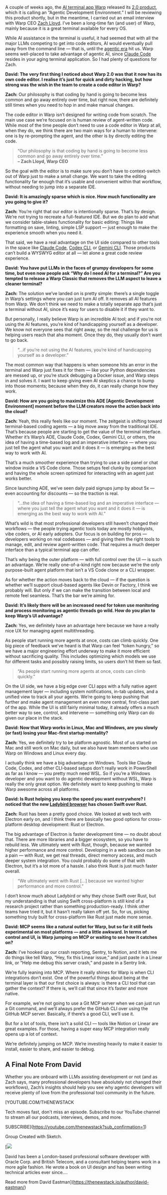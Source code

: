 A couple of weeks ago, the [AI terminal app Warp](https://thenewstack.io/warp-launches-ai-first-native-terminal-app-for-windows/) released its [2.0 product](https://www.warp.dev/blog/reimagining-coding-agentic-development-environment), which it is calling an “Agentic Development Environment.” I will be reviewing this product shortly, but in the meantime, I carried out an email interview with Warp CEO [Zach Lloyd](https://www.linkedin.com/in/zachlloyd/). I’ve been a long-time fan (and user) of Warp, mainly because it is a great terminal available for every OS.

While AI assistance in the terminal is useful, it had seemed that with all the major LLMs competing to get into code editors, AI would eventually pull away from the command line — that is, until the [agentic era](https://thenewstack.io/agentic-ai-tools-for-building-and-managing-agentic-systems/) hit us. Warp seems well-placed to take advantage of agentic AI, since [Claude Code](https://thenewstack.io/claude-code-and-the-art-of-test-driven-development/) resides in your aging terminal application. So I had plenty of questions for Zach.

**David: The very first thing I noticed about Warp 2.0 was that it now has its own code editor. I realise it’s just for quick and dirty hacking, but how strong was the wish in the team to create a code editor in Warp?**

**Zach:** Our philosophy is that coding by hand is going to become less common and go away entirely over time, but right now, there are definitely still times when you need to hop in and make manual changes.

The code editor in Warp isn’t designed for writing code from scratch. The main use case we’re focused on is human review of agent-written code. While most of the time people don’t need to use a code editor in Warp at all, when they do, we think there are two main ways for a human to intervene: one is by re-prompting the agent, and the other is by directly editing the code.

> “Our philosophy is that coding by hand is going to become less common and go away entirely over time.”  
> **– Zach Lloyd, Warp CEO**

So the goal with the editor is to make sure you don’t have to context-switch out of Warp just to make a small change. We want to take the editing functionality far enough that it’s usable and convenient within that workflow, without needing to jump into a separate IDE.

**David: It is amazingly sparse which is nice. How much functionality are you going to give it?**

**Zach:** You’re right that our editor is intentionally sparse. That’s by design. We’re not trying to recreate a full-featured IDE. But we do plan to add what we consider table-stakes functionality for basic editing: Things like formatting on save, linting, simple LSP support — just enough to make the experience smooth when you need it.

That said, we have a real advantage on the UI side compared to other tools in the space like [Claude Code](https://thenewstack.io/claude-opus-4-with-claude-code-a-developer-walkthrough/), [Codex CLI](https://thenewstack.io/testing-openai-codex-and-comparing-it-to-claude-code/), or [Gemini CLI](https://thenewstack.io/gemini-cli-googles-challenge-to-ai-terminal-apps-like-warp/). Those products can’t build a WYSWYG editor at all — let alone a great code review experience.

**David: You have put LLMs in the faces of grumpy developers for some time, but even now people ask “Why do I need AI for a terminal?” Are you tempted to release a Warp Classic that removes the LLM aspect to leave a cleaner terminal?**

**Zach:** The solution we’ve landed on is pretty simple: there’s a single toggle in Warp’s settings where you can just turn AI off. It removes all AI features from Warp. We don’t think we need to make a totally separate app that’s just a terminal without AI, since it’s easy for users to disable it if they want to.

But personally, I really believe Warp is an incredible AI tool; and if you’re not using the AI features, you’re kind of handicapping yourself as a developer. We know not everyone sees that right away, so the real challenge for us is helping users reach that aha moment. Once they do, they usually don’t want to go back.

> “…if you’re not using the AI features, you’re kind of handicapping yourself as a developer.”

The most common way that happens is when someone hits an error in the terminal and Warp just fixes it for them — like your Python dependencies are messed up, or you’re stuck debugging a Docker issue, and Warp steps in and solves it. I want to keep giving even AI skeptics a chance to bump into those moments; because when they do, it can really change how they work.

**David: How are you going to maximize this ADE [Agentic Development Environment] moment before the LLM creators move the action back into the cloud?**

**Zach:** Yeah, this really feels like our moment. The zeitgeist is shifting toward terminal-based coding agents — a big move away from the traditional IDE. That’s because people are starting to get the value of the terminal interface. Whether it’s Warp’s ADE, Claude Code, Codex, Gemini CLI, or others, the idea of having a time-based log and an imperative interface — where you just tell the agent what you want and it does it — is emerging as the best way to work with AI.

That’s a much smoother experience than trying to use a side panel or chat window inside a VS Code clone. Those setups feel clunky by comparison and having the whole screen optimized for interacting with an agent just works better.

Since launching ADE, we’ve seen daily paid signups jump by about 5x — even accounting for discounts — so the traction is real.

> “…the idea of having a time-based log and an imperative interface — where you just tell the agent what you want and it does it — is emerging as the best way to work with AI.”

What’s wild is that most professional developers still haven’t changed their workflows — the people trying agentic tools today are mostly hobbyists, vibe coders, or AI early adopters. Our focus is on building for pros — developers working on real codebases — and giving them the right tools to manage, edit, and review agent-written code. That requires a much deeper interface than a typical terminal app can offer.

That’s why being the outer platform — with full control over the UI — is such an advantage. We’re really one-of-a-kind right now because we’re the only purpose-built agent platform that isn’t a VS Code clone or a CLI wrapper.

As for whether the action moves back to the cloud — if the question is whether we’ll support cloud-based agents like Devin or Factory, I think we probably will. But only if we can make the transition between local and remote feel seamless. That’s the bar we’re aiming for.

**David: It’s likely there will be an increased need for token use monitoring and process monitoring as agentic threads go wild. How do you plan to keep Warp’s UI advantage?**

**Zach:** Yes, we definitely have an advantage here because we have a really nice UX for managing agent multithreading.

As people start running more agents at once, costs can climb quickly. One big piece of feedback we’ve heard is that Warp can feel “token hungry,” so we have a major engineering effort underway to make it more efficient without sacrificing quality. This includes optimizing which models we use for different tasks and possibly raising limits, so users don’t hit them so fast.

> “As people start running more agents at once, costs can climb quickly.”

On the UI side, we have a big edge over CLI apps with a fully native agent management layer — including system notifications, in-tab updates, and a unified view to track all your agents. We’re going to keep pushing that further and make agent management an even more central, first-class part of the app. While the UI is still fairly minimal today, it already offers a much better way to see, control, and intervene — something only Warp can do given our place in the stack.

**David: Now that Warp works in Linux, Mac and Windows, are you slowly (or fast) losing your Mac-first startup mentality?**

**Zach:** Yes, we definitely try to be platform agnostic. Most of us started on Mac and still work on Mac daily, but we also have team members who use Warp on Windows and Linux every day.

I actually think we have a big advantage on Windows. Tools like Claude Code, Codex, and other CLI-based setups don’t really work in PowerShell as far as I know — you pretty much need WSL. So if you’re a Windows developer and you want to do agentic development without WSL, Warp is really the only great option. We definitely want to keep pushing to make Warp awesome across all platforms.

**David: Is Rust helping you keep the speed you want everywhere? I noticed that the new [Ladybird browser](https://thenewstack.io/ladybird-that-rare-breed-of-browser-based-on-web-standards/) has chosen Swift over Rust.**

**Zach:** Rust has been a pretty good choice. We looked at web tech with Electron early on, and I think there are basically two good options for cross-platform desktop development: Rust or Electron.

The big advantage of Electron is faster development time — no doubt about that. There are more libraries and a bigger ecosystem, so you have to rebuild less. We ultimately went with Rust, though, because we wanted higher performance and more control. Developing in a web sandbox can be a pain — with Rust, we get real threads, direct memory access, and much deeper system integration. You could probably do some of that with Electron, but it’s a lot more of a hassle. I also think Rust is just much faster overall.

> “We ultimately went with Rust […] because we wanted higher performance and more control.”

I don’t know much about Ladybird or why they chose Swift over Rust, but my understanding is that using Swift cross-platform is still kind of a research project rather than something production-ready. I think other teams have tried it, but it hasn’t really taken off yet. So, for us, picking something truly built for cross-platform like Rust just made more sense.

**David: MCP seems like a natural outlet for Warp, but so far it still feels experimental on most platforms — and a little awkward. In terms of control and UI, is Warp jumping on MCP or waiting to see how it catches on?**

**Zach:** I’ve hooked up our crash reporting, Sentry, to Notion, and it lets me do things like tell Warp, “Hey, fix this Linear issue,” and just paste in a Linear link, or “Help me debug this server crash,” and paste in a Sentry link.

We’re fully leaning into MCP. Where it really shines for Warp is when CLI integrations don’t exist. One of the powerful things about being at the terminal layer is that our first choice is always: is there a CLI tool that can gather the context? If there is, we’ll call that since it’s faster and more native.

For example, we’re not going to use a Git MCP server when we can just run a Git command, and we’ll always prefer the GitHub CLI over using the GitHub MCP server. Basically, if there’s a good CLI, we’ll use it.

But for a lot of tools, there isn’t a solid CLI — tools like Notion or Linear are great examples. For those, having a super easy MCP integration really opens up a lot of context.

We’re definitely jumping on MCP. We’re investing heavily to make it easier to install, easier to share, and easier to debug.

## A Final Note From David

Whether you are onboard with LLMs assisting development or not (and as Zach says, many professional developers have absolutely not changed their workflows), Zach’s insights should help you see why agentic developers will receive plenty of love from the professional tool community in the future.

[YOUTUBE.COM/THENEWSTACK

Tech moves fast, don't miss an episode. Subscribe to our YouTube
channel to stream all our podcasts, interviews, demos, and more.

SUBSCRIBE](https://youtube.com/thenewstack?sub_confirmation=1)

Group
Created with Sketch.

[![](https://cdn.thenewstack.io/media/2022/09/2e2ac7a2-cropped-a46bbf33-photo.png)

David has been a London-based professional software developer with Oracle Corp. and British Telecom, and a consultant helping teams work in a more agile fashion. He wrote a book on UI design and has been writing technical articles ever since....

Read more from David Eastman](https://thenewstack.io/author/david-eastman/)